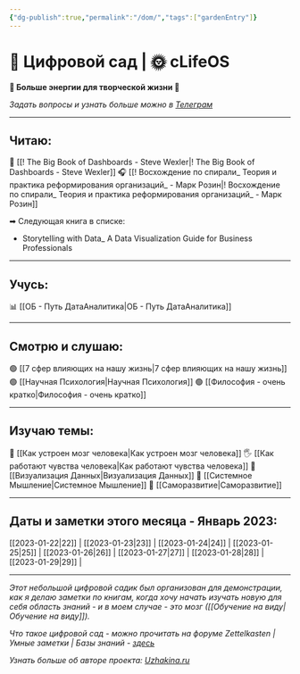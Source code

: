 ```yaml
---
{"dg-publish":true,"permalink":"/dom/","tags":["gardenEntry"]}
---
```



# 🌱 Цифровой сад | 🌞 cLifeOS 
**🔋 Больше энергии для творческой жизни 🎨**

*Задать вопросы и узнать больше можно в [Телеграм](https://t.me/cLifeOS)* 

---
## Читаю:

📗  [[! The Big Book of Dashboards -  Steve Wexler\|! The Big Book of Dashboards -  Steve Wexler]]
🎧 [[! Восхождение по спирали_ Теория и практика реформирования организаций_ - Марк Розин\|! Восхождение по спирали_ Теория и практика реформирования организаций_ - Марк Розин]]

➡ Следующая книга в списке: 
 - Storytelling with Data_ A Data Visualization Guide for Business Professionals

---
## Учусь:

📊 [[ОБ - Путь ДатаАналитика\|ОБ - Путь ДатаАналитика]]

---

## Смотрю и слушаю:

🟢 [[7 сфер влияющих на нашу жизнь\|7 сфер влияющих на нашу жизнь]]
🟢 [[Научная Психология\|Научная Психология]]
🟢 [[Философия - очень кратко\|Философия - очень кратко]]


---
## Изучаю темы:

🧠 [[Как устроен мозг человека\|Как устроен мозг человека]]
🖐 [[Как работают чувства человека\|Как работают чувства человека]]
🚦 [[Визуализация Данных\|Визуализация Данных]]
🔁 [[Системное Мышление\|Системное Мышление]]
🚀 [[Саморазвитие\|Саморазвитие]]

---
## Даты и заметки этого месяца - Январь 2023:
[[2023-01-22\|22]] | [[2023-01-23\|23]] | [[2023-01-24\|24]] | [[2023-01-25\|25]] | [[2023-01-26\|26]] | [[2023-01-27\|27]] | [[2023-01-28\|28]] | [[2023-01-29\|29]] | 

---
*Этот небольшой цифровой садик был организован для демонстрации, как я делаю заметки по книгам, когда хочу начать изучать новую для себя область знаний - и в моем случае - это мозг ([[Обучение на виду\|Обучение на виду]]).*

*Что такое цифровой сад - можно прочитать на форуме Zettelkasten | Умные заметки | Базы знаний - [здесь](https://zttl.space/t/czifrovye-sady-kak-unikalnoe-yavlenie-sovremennogo-virtualnogo-prostranstva/349)*

*Узнать больше об авторе проекта: [Uzhakina.ru](https://uzhakina.ru/)*
